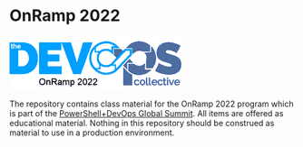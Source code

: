 # OnRamp 2022

![DevOpsCollective](images/OnRamp2022.png)

The repository contains class material for the OnRamp 2022 program which is part of the [PowerShell+DevOps Global Summit](https://powershell.org/calendar/powershell-devops-global-summit-2022/). All items are offered as educational material. Nothing in this repository should be construed as material to use in a production environment.
